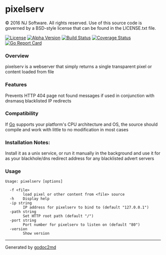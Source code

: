 
# pixelserv

© 2016 NJ Software. All rights reserved. Use of this source code is governed by a BSD-style license that can be found in the LICENSE.txt file.

[![License](https://img.shields.io/badge/license-BSD-blue.svg)](https://github.com/britannic/pixelserv/blob/master/LICENSE.txt) [![Alpha  Version](https://img.shields.io/badge/version-1.0.0-red.svg)](https://github.com/britannic/pixelserv) [![Build Status](https://travis-ci.org/britannic/pixelserv.svg?branch=master)](https://travis-ci.org/britannic/pixelserv) [![Coverage Status](https://coveralls.io/repos/github/britannic/pixelserv/badge.svg?branch=master)](https://coveralls.io/github/britannic/pixelserv?branch=master) [![Go Report Card](https://goreportcard.com/badge/gojp/goreportcard)](https://goreportcard.com/report/github.com/britannic/pixelserv)

### Overview
pixelserv is a webserver that simply returns a single transparent pixel or content loaded from file

### Features
Prevents HTTP 404 page not found messages if used in conjunction with dnsmasq blacklisted IP redirects


### Compatibility
If [Go](https://golang.org) supports your platform's CPU architecture and OS, the source should compile and work with little to no modification in most cases

### Installation Notes:

Install it as a unix service, or run it manually in the background and use it for as your blackhole/dns redirect address for any blacklisted advert servers

### Usage

	Usage: pixelserv [options]

	  -f <file>
	    	load pixel or other content from <file> source
	  -h	Display help
	  -ip string
	    	IP address for pixelserv to bind to (default "127.0.0.1")
	  -path string
	    	Set HTTP root path (default "/")
	  -port string
	    	Port number for pixelserv to listen on (default "80")
	  -version
	    	Show version


- - -
Generated by [godoc2md](http://godoc.org/github.com/davecheney/godoc2md)